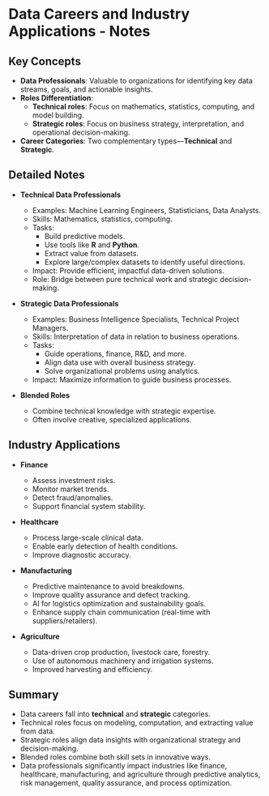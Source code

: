 # Data Careers and Industry Applications - Notes

## Key Concepts
- **Data Professionals**: Valuable to organizations for identifying key data streams, goals, and actionable insights.  
- **Roles Differentiation**:  
  - **Technical roles**: Focus on mathematics, statistics, computing, and model building.  
  - **Strategic roles**: Focus on business strategy, interpretation, and operational decision-making.  
- **Career Categories**: Two complementary types—**Technical** and **Strategic**.

## Detailed Notes
- **Technical Data Professionals**  
  - Examples: Machine Learning Engineers, Statisticians, Data Analysts.  
  - Skills: Mathematics, statistics, computing.  
  - Tasks:  
    - Build predictive models.  
    - Use tools like **R** and **Python**.  
    - Extract value from datasets.  
    - Explore large/complex datasets to identify useful directions.  
  - Impact: Provide efficient, impactful data-driven solutions.  
  - Role: Bridge between pure technical work and strategic decision-making.  

- **Strategic Data Professionals**  
  - Examples: Business Intelligence Specialists, Technical Project Managers.  
  - Skills: Interpretation of data in relation to business operations.  
  - Tasks:  
    - Guide operations, finance, R&D, and more.  
    - Align data use with overall business strategy.  
    - Solve organizational problems using analytics.  
  - Impact: Maximize information to guide business processes.  

- **Blended Roles**  
  - Combine technical knowledge with strategic expertise.  
  - Often involve creative, specialized applications.  

## Industry Applications
- **Finance**  
  - Assess investment risks.  
  - Monitor market trends.  
  - Detect fraud/anomalies.  
  - Support financial system stability.  

- **Healthcare**  
  - Process large-scale clinical data.  
  - Enable early detection of health conditions.  
  - Improve diagnostic accuracy.  

- **Manufacturing**  
  - Predictive maintenance to avoid breakdowns.  
  - Improve quality assurance and defect tracking.  
  - AI for logistics optimization and sustainability goals.  
  - Enhance supply chain communication (real-time with suppliers/retailers).  

- **Agriculture**  
  - Data-driven crop production, livestock care, forestry.  
  - Use of autonomous machinery and irrigation systems.  
  - Improved harvesting and efficiency.   

## Summary
- Data careers fall into **technical** and **strategic** categories.  
- Technical roles focus on modeling, computation, and extracting value from data.  
- Strategic roles align data insights with organizational strategy and decision-making.  
- Blended roles combine both skill sets in innovative ways.  
- Data professionals significantly impact industries like finance, healthcare, manufacturing, and agriculture through predictive analytics, risk management, quality assurance, and process optimization.